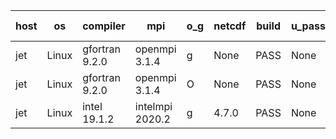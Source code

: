 

| host     | os       | compiler                              | mpi                      | o_g        | netcdf        | build       | u_pass          | u_fail          | s_pass            | s_fail            | e_pass             | e_fail             | nuopc_pass       | nuopc_fail       | artifacts link          |
|----------|----------|---------------------------------------|--------------------------|------------|---------------|-------------|-----------------|-----------------|-------------------|-------------------|--------------------|--------------------|------------------|------------------|-------------------------|
| jet | Linux | gfortran 9.2.0 | openmpi 3.1.4  | g | None  | PASS | None | None | None | None | None | None | None | None | <a href="https://github.com/esmf-org/esmf-test-artifacts/tree/78030a03a55cec39cdca1c30d42d4674fe9ecdf8/develop/gfortran/9.2.0/g/openmpi/3.1.4" target="_blank">78030a0</a> | 
| jet | Linux | gfortran 9.2.0 | openmpi 3.1.4  | O | None  | PASS | None | None | None | None | None | None | None | None | <a href="https://github.com/esmf-org/esmf-test-artifacts/tree/69f11f0315c42e757d7c7ebb0e10dc8036fb82e5/develop/gfortran/9.2.0/O/openmpi/3.1.4" target="_blank">69f11f0</a> | 
| jet | Linux | intel 19.1.2 | intelmpi 2020.2  | g | 4.7.0  | PASS | None | None | None | None | None | None | None | None | <a href="https://github.com/esmf-org/esmf-test-artifacts/tree/d57657052feeab8673156459d69a827573a2933d/develop/intel/19.1.2/g/intelmpi/2020.2" target="_blank">d576570</a> | 
